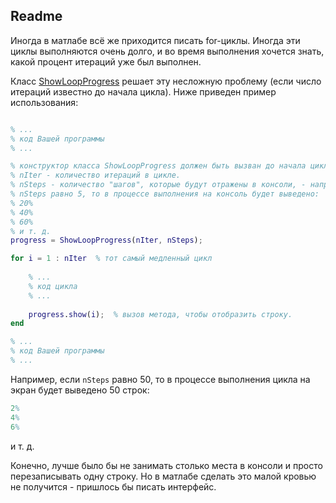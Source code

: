 ## Readme

Иногда в матлабе всё же приходится писать for-циклы. Иногда эти циклы выполняются очень долго, и во время выполнения хочется знать, какой процент итераций уже был выполнен. 

Класс [ShowLoopProgress](https://github.com/SevyConst/ShowLoopProgress/blob/master/ShowLoopProgress.m) решает эту несложную проблему (если число итераций известно до начала цикла). Ниже приведен пример использования:

```matlab

% ...
% код Вашей программы
% ...

% конструктор класса ShowLoopProgress должен быть вызван до начала цикла.
% nIter - количество итераций в цикле.
% nSteps - количество "шагов", которые будут отражены в консоли, - например, если
% nSteps равно 5, то в процессе выполнения на консоль будет выведено: 
% 20%
% 40%
% 60%
% и т. д.
progress = ShowLoopProgress(nIter, nSteps);

for i = 1 : nIter  % тот самый медленный цикл
	
	% ...
	% код цикла
	% ...
	
    progress.show(i);  % вызов метода, чтобы отобразить строку.
end

% ...
% код Вашей программы
% ...


```
Например, если `nSteps` равно 50, то в процессе выполнения цикла на экран будет выведено 50 строк:

```matlab
2%
4%
6%
```
и т. д.

Конечно, лучше было бы не занимать столько места в консоли и просто перезаписывать одну строку. Но в матлабе сделать это малой кровью не получится - пришлось бы писать интерфейс.

